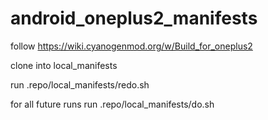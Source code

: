 # android_oneplus2_manifests

follow https://wiki.cyanogenmod.org/w/Build_for_oneplus2

clone into local_manifests

run .repo/local_manifests/redo.sh

for all future runs run .repo/local_manifests/do.sh
